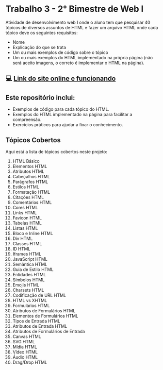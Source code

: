 # Trabalho 3 - 2° Bimestre de Web I

Atividade de desenvolvimento web I onde o aluno tem que pesquisar 40 tópicos de diversos assuntos de HTML e fazer um arquivo HTML onde cada tópico deve os seguintes requisitos:

- Nome
- Explicação do que se trata
- Um ou mais exemplos de código sobre o tópico
- Um ou mais exemplos do HTML implementado na própria página (não será aceito imagens, o correto é implementar o HTML na página).

## 💻 [Link do site online e funcionando](https://leonardocunha1.github.io/exercicios-faculdade/2024/DSM/1%C2%B0Semestre/Web%20I/topicos/)

## Este repositório inclui:

- Exemplos de código para cada tópico do HTML.
- Exemplos do HTML implementado na página para facilitar a compreensão.
- Exercícios práticos para ajudar a fixar o conhecimento.

## Tópicos Cobertos

Aqui está a lista de tópicos cobertos neste projeto:

1. HTML Básico
2. Elementos HTML
3. Atributos HTML
4. Cabeçalhos HTML
5. Parágrafos HTML
6. Estilos HTML
7. Formatação HTML
8. Citações HTML
9. Comentários HTML
10. Cores HTML
11. Links HTML
12. Favicon HTML
13. Tabelas HTML
14. Listas HTML
15. Bloco e Inline HTML
16. Div HTML
17. Classes HTML
18. ID HTML
19. Iframes HTML
20. JavaScript HTML
21. Semântica HTML
22. Guia de Estilo HTML
23. Entidades HTML
24. Símbolos HTML
25. Emojis HTML
26. Charsets HTML
27. Codificação de URL HTML
28. HTML vs XHTML
29. Formulários HTML
30. Atributos de Formulários HTML
31. Elementos de Formulários HTML
32. Tipos de Entrada HTML
33. Atributos de Entrada HTML
34. Atributos de Formulários de Entrada
35. Canvas HTML
36. SVG HTML
37. Mídia HTML
38. Vídeo HTML
39. Áudio HTML
40. Drag/Drop HTML
